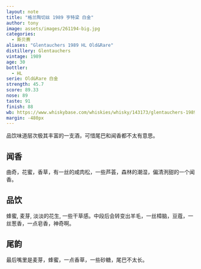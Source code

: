 ```yaml
---
layout: note
title: "格兰陶切丝 1989 亨特梁 白金"
author: tony
image: assets/images/261194-big.jpg
categories:
  - 斯贝赛
aliases: "Glentauchers 1989 HL Old&Rare"
distillery: Glentauchers
vintage: 1989
age: 30
bottler:
  - HL
serie: Old&Rare 白金
strength: 45.7
score: 89.33
nose: 89
taste: 91
finish: 88
wb: https://www.whiskybase.com/whiskies/whisky/143173/glentauchers-1989-hl
margin: -480px
---
```

品饮味道层次极其丰富的一支酒，可惜尾巴和闻香都不太有意思。

## 闻香
曲奇，花蜜，香草，有一丝的咸肉松，一些芦荟，森林的潮湿，偏清洌甜的一个闻香。

## 品饮
蜂蜜, 麦芽, 淡淡的花生, 一些干草感。中段后会转变出羊毛，一丝樟脑，豆蔻，一丝葱香，一点皂香，神奇啊。

## 尾韵
最后嘴里是麦芽，蜂蜜，一点香草，一些砂糖，尾巴不太长。
